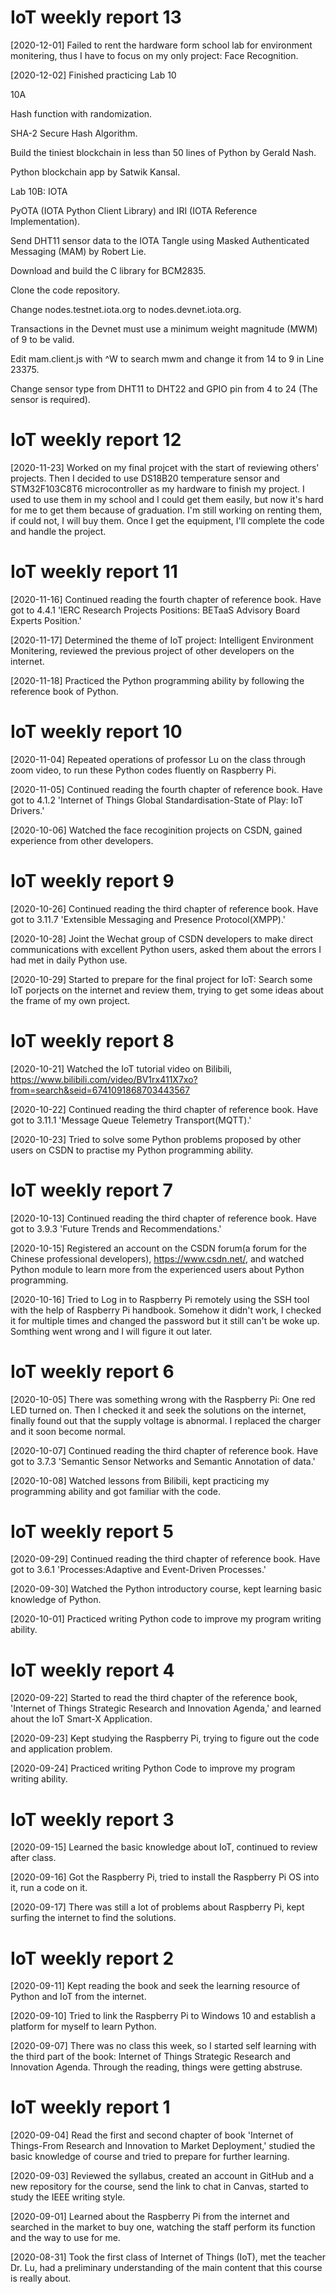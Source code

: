 # IoT weekly report 13

[2020-12-01] Failed to rent the hardware form school lab for environment monitering, thus I have to focus on my only project: Face Recognition.  

[2020-12-02] Finished practicing Lab 10

10A

Hash function with randomization.

SHA-2 Secure Hash Algorithm.

Build the tiniest blockchain in less than 50 lines of Python by Gerald Nash.

Python blockchain app by Satwik Kansal.

Lab 10B: IOTA

PyOTA (IOTA Python Client Library) and IRI (IOTA Reference Implementation).

Send DHT11 sensor data to the IOTA Tangle using Masked Authenticated Messaging (MAM) by Robert Lie.

Download and build the C library for BCM2835.

Clone the code repository.

Change nodes.testnet.iota.org to nodes.devnet.iota.org.

Transactions in the Devnet must use a minimum weight magnitude (MWM) of 9 to be valid.

Edit mam.client.js with ^W to search mwm and change it from 14 to 9 in Line 23375.

Change sensor type from DHT11 to DHT22 and GPIO pin from 4 to 24 (The sensor is required).



# IoT weekly report 12

[2020-11-23] Worked on my final projcet with the start of reviewing others' projects. Then I decided to use DS18B20 temperature sensor and STM32F103C8T6 microcontroller as my hardware to finish my project. I used to use them in my school and I could get them easily, but now it's hard for me to get them because of graduation. I'm still working on renting them, if could not, I will buy them. Once I get the equipment, I'll complete the code and handle the project.


# IoT weekly report 11

[2020-11-16] Continued reading the fourth chapter of reference book. Have got to 4.4.1 'IERC Research Projects Positions: BETaaS Advisory Board Experts Position.'

[2020-11-17] Determined the theme of IoT project: Intelligent Environment Monitering, reviewed the previous project of other developers on the internet.

[2020-11-18] Practiced the Python programming ability by following the reference book of Python.

# IoT weekly report 10

[2020-11-04] Repeated operations of professor Lu on the class through zoom video, to run these Python codes fluently on Raspberry Pi.

[2020-11-05] Continued reading the fourth chapter of reference book. Have got to 4.1.2 'Internet of Things Global Standardisation-State of Play: IoT Drivers.'

[2020-10-06] Watched the face recoginition projects on CSDN, gained experience from other developers.


# IoT weekly report 9

[2020-10-26] Continued reading the third chapter of reference book. Have got to 3.11.7 'Extensible Messaging and Presence Protocol(XMPP).'

[2020-10-28] Joint the Wechat group of CSDN developers to make direct communications with excellent Python users, asked them about the errors I had met in daily Python use.

[2020-10-29] Started to prepare for the final project for IoT: Search some IoT porjects on the internet and review them, trying to get some ideas about the frame of my own project.


# IoT weekly report 8

[2020-10-21] Watched the IoT tutorial video on Bilibili, https://www.bilibili.com/video/BV1rx411X7xo?from=search&seid=6741091868703443567

[2020-10-22] Continued reading the third chapter of reference book. Have got to 3.11.1 'Message Queue Telemetry Transport(MQTT).'

[2020-10-23] Tried to solve some Python problems proposed by other users on CSDN to practise my Python programming ability.


# IoT weekly report 7

[2020-10-13] Continued reading the third chapter of reference book. Have got to 3.9.3 'Future Trends and Recommendations.'

[2020-10-15] Registered an account on the CSDN forum(a forum for the Chinese professional developers), https://www.csdn.net/, and watched Python module to learn more from the experienced users about Python programming.

[2020-10-16] Tried to Log in to Raspberry Pi remotely using the SSH tool with the help of Raspberry Pi handbook. Somehow it didn't work, I checked it for multiple times and changed the password but it still can't be woke up. Somthing went wrong and I will figure it out later. 


# IoT weekly report 6

[2020-10-05] There was something wrong with the Raspberry Pi: One red LED turned on. Then I checked it and seek the solutions on the internet, finally found out that the supply voltage is abnormal. I replaced the charger and it soon become normal.

[2020-10-07] Continued reading the third chapter of reference book. Have got to 3.7.3 'Semantic Sensor Networks and Semantic Annotation of data.'

[2020-10-08] Watched lessons from Bilibili, kept practicing my programming ability and got familiar with the code.


# IoT weekly report 5

[2020-09-29] Continued reading the third chapter of reference book. Have got to 3.6.1 'Processes:Adaptive and Event-Driven Processes.'

[2020-09-30] Watched the Python introductory course, kept learning basic knowledge of Python.

[2020-10-01] Practiced writing Python code to improve my program writing ability.


# IoT weekly report 4

[2020-09-22] Started to read the third chapter of the reference book, 'Internet of Things Strategic Research and Innovation Agenda,' and learned ahout the IoT Smart-X Application.

[2020-09-23] Kept studying the Raspberry Pi, trying to figure out the code and application problem.

[2020-09-24] Practiced writing Python Code to improve my program writing ability.

# IoT weekly report 3

[2020-09-15] Learned the basic knowledge about IoT, continued to review after class.

[2020-09-16] Got the Raspberry Pi, tried to install the Raspberry Pi OS into it, run a code on it.

[2020-09-17]  There was still a lot of problems about Raspberry Pi, kept surfing the internet to find the solutions.  

# IoT weekly report 2

[2020-09-11] Kept reading the book and seek the learning resource of Python and IoT from the internet.

[2020-09-10] Tried to link the Raspberry Pi to Windows 10 and establish a platform for myself to learn Python.

[2020-09-07] There was no class this week, so I started self learning with the third part of the book: Internet of Things Strategic Research and Innovation Agenda. Through the reading, things were getting abstruse.

# IoT weekly report 1 

[2020-09-04] Read the first and second chapter of book 'Internet of Things-From Research and Innovation to Market Deployment,' studied the basic knowledge of course and tried to prepare for further learning.

[2020-09-03] Reviewed the syllabus, created an account in GitHub and a new repository for the course, send the link to chat in Canvas, started to study the IEEE writing style.  

[2020-09-01] Learned about the Raspberry Pi from the internet and searched in the market to buy one, watching the staff perform its function and the way to use for me. 

[2020-08-31] Took the first class of Internet of Things (IoT), met the teacher Dr. Lu, had a preliminary understanding of the main content that this course is really about.
